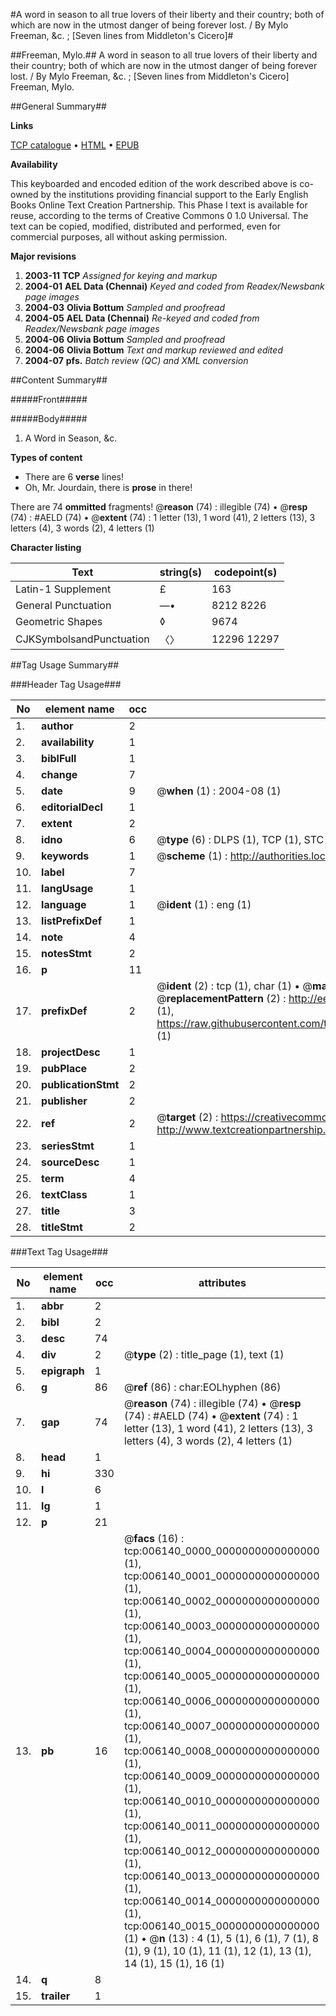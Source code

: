 #A word in season to all true lovers of their liberty and their country; both of which are now in the utmost danger of being forever lost. / By Mylo Freeman, &c. ; [Seven lines from Middleton's Cicero]#

##Freeman, Mylo.##
A word in season to all true lovers of their liberty and their country; both of which are now in the utmost danger of being forever lost. / By Mylo Freeman, &c. ; [Seven lines from Middleton's Cicero]
Freeman, Mylo.

##General Summary##

**Links**

[TCP catalogue](http://www.ota.ox.ac.uk/tcp/)  • 
[HTML](http://tei.it.ox.ac.uk/tcp/Texts-HTML/free/N04/N04908.html)  • 
[EPUB](http://tei.it.ox.ac.uk/tcp/Texts-EPUB/free/N04/N04908.epub)

**Availability**

This keyboarded and encoded edition of the
	       work described above is co-owned by the institutions
	       providing financial support to the Early English Books
	       Online Text Creation Partnership. This Phase I text is
	       available for reuse, according to the terms of Creative
	       Commons 0 1.0 Universal. The text can be copied,
	       modified, distributed and performed, even for
	       commercial purposes, all without asking permission.

**Major revisions**

1. __2003-11__ __TCP__ *Assigned for keying and markup*
1. __2004-01__ __AEL Data (Chennai)__ *Keyed and coded from Readex/Newsbank page images*
1. __2004-03__ __Olivia Bottum__ *Sampled and proofread*
1. __2004-05__ __AEL Data (Chennai)__ *Re-keyed and coded from Readex/Newsbank page images*
1. __2004-06__ __Olivia Bottum__ *Sampled and proofread*
1. __2004-06__ __Olivia Bottum__ *Text and markup reviewed and edited*
1. __2004-07__ __pfs.__ *Batch review (QC) and XML conversion*

##Content Summary##

#####Front#####

#####Body#####

1. A Word in Season, &c.

**Types of content**

  * There are 6 **verse** lines!
  * Oh, Mr. Jourdain, there is **prose** in there!

There are 74 **ommitted** fragments! 
 @__reason__ (74) : illegible (74)  •  @__resp__ (74) : #AELD (74)  •  @__extent__ (74) : 1 letter (13), 1 word (41), 2 letters (13), 3 letters (4), 3 words (2), 4 letters (1)

**Character listing**


|Text|string(s)|codepoint(s)|
|---|---|---|
|Latin-1 Supplement|£|163|
|General Punctuation|—•|8212 8226|
|Geometric Shapes|◊|9674|
|CJKSymbolsandPunctuation|〈〉|12296 12297|

##Tag Usage Summary##

###Header Tag Usage###

|No|element name|occ|attributes|
|---|---|---|---|
|1.|__author__|2||
|2.|__availability__|1||
|3.|__biblFull__|1||
|4.|__change__|7||
|5.|__date__|9| @__when__ (1) : 2004-08 (1)|
|6.|__editorialDecl__|1||
|7.|__extent__|2||
|8.|__idno__|6| @__type__ (6) : DLPS (1), TCP (1), STC (1), NOTIS (1), IMAGE-SET (1), EVANS-CITATION (1)|
|9.|__keywords__|1| @__scheme__ (1) : http://authorities.loc.gov/ (1)|
|10.|__label__|7||
|11.|__langUsage__|1||
|12.|__language__|1| @__ident__ (1) : eng (1)|
|13.|__listPrefixDef__|1||
|14.|__note__|4||
|15.|__notesStmt__|2||
|16.|__p__|11||
|17.|__prefixDef__|2| @__ident__ (2) : tcp (1), char (1)  •  @__matchPattern__ (2) : ([0-9\-]+):([0-9IVX]+) (1), (.+) (1)  •  @__replacementPattern__ (2) : http://eebo.chadwyck.com/downloadtiff?vid=$1&page=$2 (1), https://raw.githubusercontent.com/textcreationpartnership/Texts/master/tcpchars.xml#$1 (1)|
|18.|__projectDesc__|1||
|19.|__pubPlace__|2||
|20.|__publicationStmt__|2||
|21.|__publisher__|2||
|22.|__ref__|2| @__target__ (2) : https://creativecommons.org/publicdomain/zero/1.0/ (1), http://www.textcreationpartnership.org/docs/. (1)|
|23.|__seriesStmt__|1||
|24.|__sourceDesc__|1||
|25.|__term__|4||
|26.|__textClass__|1||
|27.|__title__|3||
|28.|__titleStmt__|2||


###Text Tag Usage###

|No|element name|occ|attributes|
|---|---|---|---|
|1.|__abbr__|2||
|2.|__bibl__|2||
|3.|__desc__|74||
|4.|__div__|2| @__type__ (2) : title_page (1), text (1)|
|5.|__epigraph__|1||
|6.|__g__|86| @__ref__ (86) : char:EOLhyphen (86)|
|7.|__gap__|74| @__reason__ (74) : illegible (74)  •  @__resp__ (74) : #AELD (74)  •  @__extent__ (74) : 1 letter (13), 1 word (41), 2 letters (13), 3 letters (4), 3 words (2), 4 letters (1)|
|8.|__head__|1||
|9.|__hi__|330||
|10.|__l__|6||
|11.|__lg__|1||
|12.|__p__|21||
|13.|__pb__|16| @__facs__ (16) : tcp:006140_0000_0000000000000000 (1), tcp:006140_0001_0000000000000000 (1), tcp:006140_0002_0000000000000000 (1), tcp:006140_0003_0000000000000000 (1), tcp:006140_0004_0000000000000000 (1), tcp:006140_0005_0000000000000000 (1), tcp:006140_0006_0000000000000000 (1), tcp:006140_0007_0000000000000000 (1), tcp:006140_0008_0000000000000000 (1), tcp:006140_0009_0000000000000000 (1), tcp:006140_0010_0000000000000000 (1), tcp:006140_0011_0000000000000000 (1), tcp:006140_0012_0000000000000000 (1), tcp:006140_0013_0000000000000000 (1), tcp:006140_0014_0000000000000000 (1), tcp:006140_0015_0000000000000000 (1)  •  @__n__ (13) : 4 (1), 5 (1), 6 (1), 7 (1), 8 (1), 9 (1), 10 (1), 11 (1), 12 (1), 13 (1), 14 (1), 15 (1), 16 (1)|
|14.|__q__|8||
|15.|__trailer__|1||

